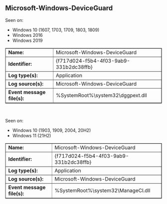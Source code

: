 ## Microsoft-Windows-DeviceGuard

Seen on:
* Windows 10 (1607, 1703, 1709, 1803, 1809)
* Windows 2016
* Windows 2019

<table border="1" class="docutils">
  <tbody>
    <tr>
      <td><b>Name:</b></td>
      <td>Microsoft-Windows-DeviceGuard</td>
    </tr>
    <tr>
      <td><b>Identifier:</b></td>
      <td>{f717d024-f5b4-4f03-9ab9-331b2dc38ffb}</td>
    </tr>
    <tr>
      <td><b>Log type(s):</b></td>
      <td>Application</td>
    </tr>
    <tr>
      <td><b>Log source(s):</b></td>
      <td>Microsoft-Windows-DeviceGuard</td>
    </tr>
    <tr>
      <td><b>Event message file(s):</b></td>
      <td>%SystemRoot%\system32\dggpext.dll</td>
    </tr>
  </tbody>
</table>

&nbsp;

Seen on:
* Windows 10 (1903, 1909, 2004, 20H2)
* Windows 11 (21H2)

<table border="1" class="docutils">
  <tbody>
    <tr>
      <td><b>Name:</b></td>
      <td>Microsoft-Windows-DeviceGuard</td>
    </tr>
    <tr>
      <td><b>Identifier:</b></td>
      <td>{f717d024-f5b4-4f03-9ab9-331b2dc38ffb}</td>
    </tr>
    <tr>
      <td><b>Log type(s):</b></td>
      <td>Application</td>
    </tr>
    <tr>
      <td><b>Log source(s):</b></td>
      <td>Microsoft-Windows-DeviceGuard</td>
    </tr>
    <tr>
      <td><b>Event message file(s):</b></td>
      <td>%SystemRoot%\system32\ManageCI.dll</td>
    </tr>
  </tbody>
</table>

&nbsp;

